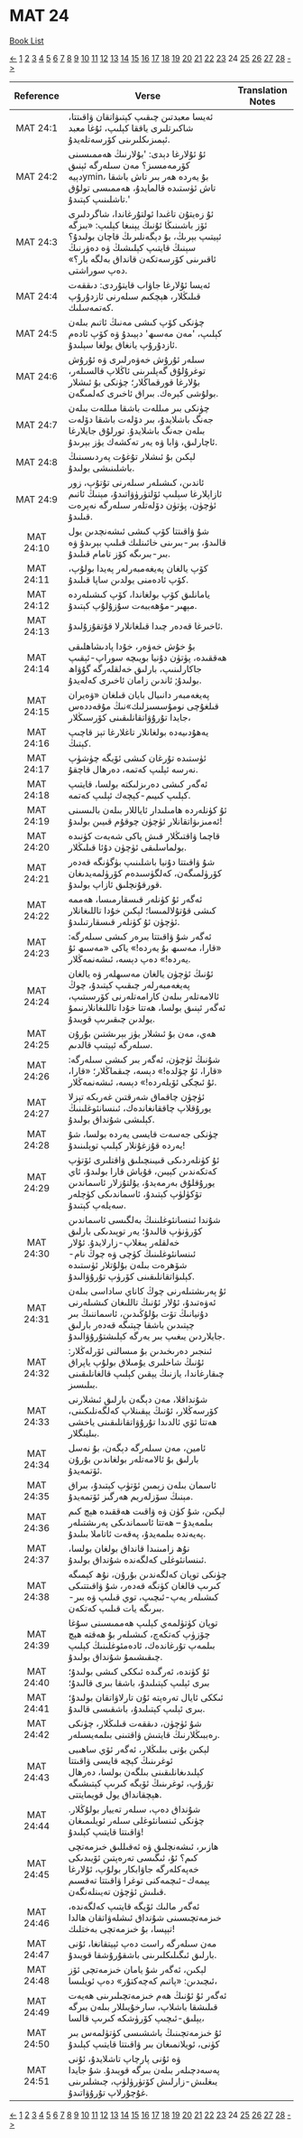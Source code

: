 # MAT 24
[Book List](../README.md)

[<-](./chapter_23.md) [1](./chapter_1.md) [2](./chapter_2.md) [3](./chapter_3.md) [4](./chapter_4.md) [5](./chapter_5.md) [6](./chapter_6.md) [7](./chapter_7.md) [8](./chapter_8.md) [9](./chapter_9.md) [10](./chapter_10.md) [11](./chapter_11.md) [12](./chapter_12.md) [13](./chapter_13.md) [14](./chapter_14.md) [15](./chapter_15.md) [16](./chapter_16.md) [17](./chapter_17.md) [18](./chapter_18.md) [19](./chapter_19.md) [20](./chapter_20.md) [21](./chapter_21.md) [22](./chapter_22.md) [23](./chapter_23.md) 24 [25](./chapter_25.md) [26](./chapter_26.md) [27](./chapter_27.md) [28](./chapter_28.md) [->](./chapter_25.md)

| Reference | Verse | Translation Notes |
|:---------:|-------|-------------------|
|MAT 24:1|ئەيسا معبدتىن چىقىپ كېتىۋاتقان ۋاقىتتا، شاكىرتلىرى ياققا كېلىپ، ئۇغا معبد ئېمىزىكلىرىنى كۆرسەتلەيدۇ.||
|MAT 24:2|ئۇ ئۇلارغا دېدى: 'بۇلارنىڭ ھەممىسىنى كۆرمەمسىز؟ مەن سىلەرگە ئېنىق دېيەymin، بۇ يەردە ھەر بىر تاش باشقا تاش ئۈستىدە قالمايدۇ، ھەممىسى تولۇق تاشلىنىپ كېتىدۇ.'||
|MAT 24:3|ئۇ زەيتۇن تاغىدا ئولتۇرغاندا، شاگردلىرى ئۆز باشىنىڭا ئۇنىڭ يېنىغا كېلىپ: «بىزگە ئېيتىپ بېرىڭ، بۇ دېگەنلىرىڭ قاچان بولىدۇ؟ سېنىڭ قايتىپ كېلىشىڭ ۋە دەۋرنىڭ ئاقىرىنى كۆرسەتكەن قانداق بەلگە بار؟» دەپ سوراشتى.||
|MAT 24:4|ئەيسا ئۇلارغا جاۋاب قايتۇردى: دىققەت قىلىڭلار، ھېچكىم سىلەرنى ئازدۇرۇپ كەتمەسلىك.||
|MAT 24:5|چۈنكى كۆپ كىشى مەنىڭ ئاتىم بىلەن كېلىپ، 'مەن مەسىھ' دېيىدۇ ۋە كۆپ ئادەم ئازدۇرۇپ يانغاق يولغا سېلىدۇ.||
|MAT 24:6|سىلەر ئۇرۇش خەۋەرلىرى ۋە ئۇرۇش توغرۇلۇق گەپلىرىنى ئاڭلاپ قالسىلەر، بۇلارغا قورقماڭلار؛ چۈنكى بۇ ئىشلار بولۇشى كېرەك. بىراق ئاخىرى كەلمىگەن.||
|MAT 24:7|چۈنكى بىر مىللەت باشقا مىللەت بىلەن جەنگ باشلايدۇ، بىر دۆلەت باشقا دۆلەت بىلەن جەنگ باشلايدۇ. تورلۇق جايلارغا ئاچارلىق، ۋابا ۋە يەر تەكشەك يۈز بېرىدۇ.||
|MAT 24:8|لېكىن بۇ ئىشلار تۇغۇت پەردىسىنىڭ باشلىنىشى بولىدۇ.||
|MAT 24:9|ئاندىن، كىشىلەر سىلەرنى تۇتۇپ، زور ئازاپلارغا سېلىپ ئۆلتۈرۈۋاتىدۇ، مېنىڭ ئاتىم ئۈچۈن، پۈتۈن دۆلەتلەر سىلەرگە نەپرەت قىلىدۇ.||
|MAT 24:10|شۇ ۋاقىتتا كۆپ كىشى ئىشەنچدىن يول قالىدۇ، بىر-بىرىنى خائىنلىك قىلىپ بېرىدۇ ۋە بىر-بىرىگە كۆز تامام قىلىدۇ.||
|MAT 24:11|كۆپ يالغان پەيغەمبەرلەر پەيدا بولۇپ، كۆپ ئادەمنى يولدىن ساپا قىلىدۇ.||
|MAT 24:12|يامانلىق كۆپ بولغاندا، كۆپ كىشىلەردە مېھىر-مۇھەببەت سۇزۇلۇپ كېتىدۇ.||
|MAT 24:13|ئاخىرغا قەدەر چىدا قىلغانلارلا قۇتقۇزۇلىدۇ.||
|MAT 24:14|بۇ خۇش خەۋەر، خۇدا پادىشاھلىقى ھەققىدە، پۈتۈن دۇنيا بويىچە سوراپ-ئېقىپ جاكارلىنىپ، بارلىق خەلقلەرگە گۇۋاھ بولىدۇ; ئاندىن زامان ئاخىرى كەلەيدۇ.||
|MAT 24:15|پەيغەمبەر دانىيال بايان قىلغان «ۋەيران قىلغۇچى نومۇسسىزلىك»نىڭ مۇقەددەس جايدا تۇرۇۋاتقانلىقىنى كۆرسىڭلار،||
|MAT 24:16|يەھۇدىيەدە بولغانلار تاغلارغا تېز قاچىپ كېتىڭ.||
|MAT 24:17|ئۈستىدە تۇرغان كىشى ئۆيگە چۈشۈپ نەرسە ئېلىپ كەتمە، دەرھال قاچقۇ.||
|MAT 24:18|ئەگەر كىشى دەرىزلىكتە بولسا، قايتىپ كېلىپ كىيىم-كېچەك ئېلىپ كەتمە.||
|MAT 24:19|ئۇ كۈنلەردە ھامىلىدار ئاياللار بىلەن بالىسىنى ئەمىزىۋاتقانلار ئۈچۈن چوقۇم قىيىن بولىدۇ!||
|MAT 24:20|قاچما ۋاقتىڭلار قىش ياكى شەبەت كۈنىدە بولماسلىقى ئۈچۈن دۇئا قىلىڭلار.||
|MAT 24:21|شۇ ۋاقىتتا دۇنيا باشلىنىپ بۈگۈنگە قەدەر كۆرۈلمىگەن، كەلگۈسىدەم كۆرۈلمەيدىغان قورقۇنچلىق ئازاپ بولىدۇ.||
|MAT 24:22|ئەگەر ئۇ كۈنلەر قىسقارمىسا، ھەممە كىشى قۇتۇلالمىسا؛ لېكىن خۇدا تاللىغانلار ئۈچۈن ئۇ كۈنلەر قىسقارتىلىدۇ.||
|MAT 24:23|ئەگەر شۇ ۋاقىتتا بىرەر كىشى سىلەرگە: «قارا، مەسىھ بۇ يەردە!» ياكى «مەسىھ ئۇ يەردە!» دەپ دېسە، ئىشەنمەڭلار.||
|MAT 24:24|ئۇنىڭ ئۈچۈن يالغان مەسىھلەر ۋە يالغان پەيغەمبەرلەر چىقىپ كېتىدۇ، چوڭ ئالامەتلەر بىلەن كارامەتلەرنى كۆرسىتىپ، ئەگەر ئېنىق بولسا، ھەتتا خۇدا تاللىغانلارنىمۇ يولدىن چىقىرىپ قويىدۇ.||
|MAT 24:25|ھەي، مەن بۇ ئىشلار يۈز بېرىشتىن بۇرۇن سىلەرگە ئېيتىپ قالدىم.||
|MAT 24:26|شۇنىڭ ئۈچۈن، ئەگەر بىر كىشى سىلەرگە: «قارا، ئۇ چۆلدە!» دېسە، چىقماڭلار؛ «قارا، ئۇ ئىچكى ئۆيلەردە!» دېسە، ئىشەنمەڭلار.||
|MAT 24:27|ئۈچۈن چاقماق شەرقتىن غەربكە تېزلا يورۇقلاپ چاققانغاندەك، ئىنسانئوغلىنىڭ كېلىشى شۇنداق بولىدۇ.||
|MAT 24:28|چۈنكى جەسەت قايسى يەردە بولسا، شۇ يەردە قۇزغۇنلار كېلىپ توپلىنىدۇ!||
|MAT 24:29|ئۇ كۈنلەردىكى قىيىنچىلىق ۋاقتلىرى ئۆتۈپ كەتكەندىن كېيىن، قۇياش قارا بولىدۇ، ئاي يورۇقلۇق بەرمەيدۇ، يۇلتۇزلار ئاسماندىن تۆكۈلۈپ كېتىدۇ، ئاسماندىكى كۈچلەر سەيلەپ كېتىدۇ.||
|MAT 24:30|شۇندا ئىنسانئوغلىنىڭ بەلگىسى ئاسماندىن كۆرۈنۈپ قالىدۇ؛ يەر توپىدىكى بارلىق خەلقلەر يىغلاپ-زارلايدۇ. ئۇلار ئىنسانئوغلىنىڭ كۈچى ۋە چوڭ نام-شۆھرەت بىلەن بۇلۇتلار ئۈستىدە كېلىۋاتقانلىقىنى كۆرۈپ تۇرۇۋالىدۇ.||
|MAT 24:31|ئۇ پەرىشتىلەرنى چوڭ كاناي ساداسى بىلەن ئەۋەتىدۇ، ئۇلار ئۇنىڭ تاللىغان كىشىلەرنى دۇنيانىڭ تۆت بۇلۇڭىدىن، ئاسماننىڭ بىر چېتىدىن باشقا چېتىگە قەدەر بارلىق جايلاردىن يىغىپ بىر يەرگە كېلىشتۇرۇۋالىدۇ.||
|MAT 24:32|ئىنجىر دەرىخىدىن بۇ مىسالنى ئۆرلەڭلار: ئۇنىڭ شاخلىرى يۇمىلاق بولۇپ ياپراق چىقارغاندا، يازنىڭ يېقىن كېلىپ قالغانلىقىنى بىلىسىز.||
|MAT 24:33|شۇنداقلا، مەن دېگەن بارلىق ئىشلارنى كۆرسەڭلار، ئۇنىڭ يېقىنلاپ كەلگەنلىكىنى، ھەتتا ئۆي ئالدىدا تۇرۇۋاتقانلىقىنى ياخشى بىلینگلار.||
|MAT 24:34|ئامين، مەن سىلەرگە دېگەن، بۇ نەسل بارلىق بۇ ئالامەتلەر بولغاندىن بۇرۇن ئۆتمەيدۇ.||
|MAT 24:35|ئاسمان بىلەن زېمىن ئۆتۈپ كېتىدۇ، بىراق مېنىڭ سۆزلەريم ھەرگىز ئۆتمەيدۇ.||
|MAT 24:36|لېكىن، شۇ كۈن ۋە ۋاقىت ھەققىدە ھېچ كىم بىلمەيدۇ – ھەتتا ئاسماندىكى پەرىشتىلەر پەيەندە بىلمەيدۇ، پەقەت ئاتاملا بىلىدۇ.||
|MAT 24:37|نۇھ زامىنىدا قانداق بولغان بولسا، ئىنسانئوغلى كەلگەندە شۇنداق بولىدۇ.||
|MAT 24:38|چۈنكى توپان كەلگەندىن بۇرۇن، نۇھ كېمىگە كىرىپ قالغان كۈنگە قەدەر، شۇ ۋاقىتتىكى كىشىلەر يەپ-ئىچىپ، توي قىلىپ ۋە بىر-بىرىگە يات قىلىپ كەتكەن.||
|MAT 24:39|توپان كۈتۈلمەي كېلىپ ھەممىسىنى سۇغا چۆزۈپ كەتكەچ، كىشىلەر بۇ ھەقتە ھېچ بىلمەپ تۇرغاندەك، ئادەمئوغلىنىڭ كېلىپ چىقىشىمۇ شۇنداق بولىدۇ.||
|MAT 24:40|ئۇ كۈندە، ئەرگىدە ئىككى كىشى بولىدۇ؛ بىرى ئېلىپ كېتىلىدۇ، باشقا بىرى قالىدۇ؛||
|MAT 24:41|ئىككى ئايال تەرەپتە ئۇن تارلاۋاتقان بولىدۇ؛ بىرى ئېلىپ كېتىلىدۇ، باشقىسى قالىدۇ.||
|MAT 24:42|شۇ ئۈچۈن، دىققەت قىلىڭلار، چۈنكى رەببىڭلارنىڭ قايتىش ۋاقتىنى بىلمەيسىلەر.||
|MAT 24:43|لېكىن بۇنى بىلىڭلار، ئەگەر ئۆي ساھىبى ئوغرىنىڭ كېچە قايسى ۋاقىتتا كېلىدىغانلىقىنى بىلگەن بولسا، دەرھال تۇرۇپ، ئوغرىنىڭ ئۆيگە كىرىپ كېتىشىگە ھېچقانداق يول قويمايتتى.||
|MAT 24:44|شۇنداق دەپ، سىلەر تەييار بولۇڭلار. چۈنكى ئىنسانئوغلى سىلەر ئويلىمىغان ۋاقىتتا قايتىپ كېلىدۇ!||
|MAT 24:45|ھازىر، ئىشەنچلىق ۋە ئەقىللىق خىزمەتچى كىم؟ ئۇ، ئىگىسى تەرەپتىن ئۆيىدىكى خەپەكلەرگە جاۋابكار بولۇپ، ئۇلارغا يېمەك-ئىچمەكنى توغرا ۋاقىتتا تەقسىم قىلىش ئۈچۈن تەيىنلەنگەن.||
|MAT 24:46|ئەگەر مالىك ئۆيگە قايتىپ كەلگەندە، خىزمەتچىسىنى شۇنداق ئىشلەۋاتقان ھالدا تېپسا، بۇ خىزمەتچى بەختلىك!||
|MAT 24:47|مەن سىلەرگە راست دەپ ئېيتقانغا، ئۇنى بارلىق ئىگىلىكلىرىنى باشقۇرۇشقا قويىدۇ.||
|MAT 24:48|لېكىن، ئەگەر شۇ يامان خىزمەتچى ئۆز ئىچىدىن: «پاتىم كەچەكتۇر» دەپ ئويلىسا،||
|MAT 24:49|ئەگەر ئۇ ئۇنىڭ ھەم خىزمەتچىلىرىنى ھەيەت قىلىشقا باشلاپ، سارخۇيىللار بىلەن بىرگە يېلىق-ئىچىپ كۆرۈشكە كىرىپ قالسا،||
|MAT 24:50|ئۇ خىزمەتچىنىڭ باششىسى كۈتۈلمەس بىر كۈنى، ئويلانمىغان بىر ۋاقىتتا قايتىپ كېلىدۇ||
|MAT 24:51|ۋە ئۇنى پارچاپ تاشلايدۇ، ئۇنى پەسەدچىلەر بىلەن بىرگە قويىدۇ. شۇ جايدا يىغلىش-زارلىش كۆتۈرۈلۈپ، چىشلىرىنى غۇچۇرلاپ تۇرۇۋاتىدۇ.||


[<-](./chapter_23.md) [1](./chapter_1.md) [2](./chapter_2.md) [3](./chapter_3.md) [4](./chapter_4.md) [5](./chapter_5.md) [6](./chapter_6.md) [7](./chapter_7.md) [8](./chapter_8.md) [9](./chapter_9.md) [10](./chapter_10.md) [11](./chapter_11.md) [12](./chapter_12.md) [13](./chapter_13.md) [14](./chapter_14.md) [15](./chapter_15.md) [16](./chapter_16.md) [17](./chapter_17.md) [18](./chapter_18.md) [19](./chapter_19.md) [20](./chapter_20.md) [21](./chapter_21.md) [22](./chapter_22.md) [23](./chapter_23.md) 24 [25](./chapter_25.md) [26](./chapter_26.md) [27](./chapter_27.md) [28](./chapter_28.md) [->](./chapter_25.md)